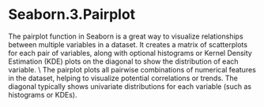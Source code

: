 # Seaborn.3.Pairplot
The pairplot function in Seaborn is a great way to visualize relationships between multiple variables in a dataset. It creates a matrix of scatterplots for each pair of variables, along with optional histograms or Kernel Density Estimation (KDE) plots on the diagonal to show the distribution of each variable. \\
The pairplot plots all pairwise combinations of numerical features in the dataset, helping to visualize potential correlations or trends. The diagonal typically shows univariate distributions for each variable (such as histograms or KDEs).
